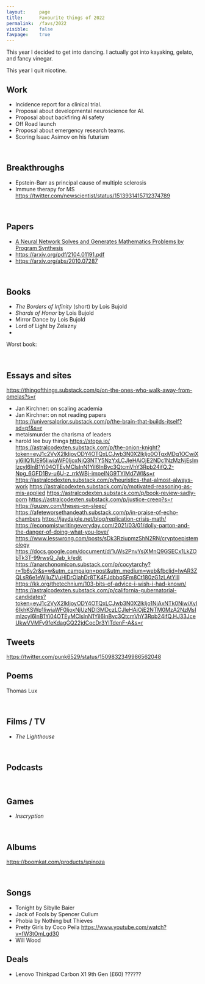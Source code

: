 ```yaml
---
layout:     page
title:      Favourite things of 2022
permalink:  /favs/2022
visible:    false
favpage:	true
---
```


This year I decided to get into dancing. I actually got into kayaking, gelato, and fancy vinegar.

This year I quit nicotine.



## Work

* Incidence report for a clinical trial.
* Proposal about developmental neuroscience for AI.
* Proposal about backfiring AI safety
* Off Road launch 
* Proposal about emergency research teams.
* Scoring Isaac Asimov on his futurism

<br>

## Breakthroughs

* Epstein-Barr as principal cause of multiple sclerosis
* Immune therapy for MS https://twitter.com/newscientist/status/1513931415712374789

<br>

## Papers

* [A Neural Network Solves and Generates Mathematics Problems by Program Synthesis](https://arxiv.org/abs/2112.15594)
* https://arxiv.org/pdf/2104.01191.pdf
* https://arxiv.org/abs/2010.07287


<br>

## Books

* _The Borders of Infinity_ (short) by Lois Bujold
* _Shards of Honor_ by Lois Bujold
* Mirror Dance by Lois Bujold
* Lord of Light by Zelazny
* 


Worst book: 

<br>


## Essays and sites

https://thingofthings.substack.com/p/on-the-ones-who-walk-away-from-omelas?s=r
* Jan Kirchner: on scaling academia
* Jan Kirchner: on not reading papers
https://universalprior.substack.com/p/the-brain-that-builds-itself?sd=pf&s=r
* metaismurder the charisma of leaders
* harold lee buy things
https://stopa.io/
https://astralcodexten.substack.com/p/the-onion-knight?token=eyJ1c2VyX2lkIjoyODY4OTQxLCJwb3N0X2lkIjo0OTgxMDg1OCwiXyI6IlQ1UE95IiwiaWF0IjoxNjQ3NTY5NzYxLCJleHAiOjE2NDc1NzMzNjEsImlzcyI6InB1Yi04OTEyMCIsInN1YiI6InBvc3QtcmVhY3Rpb24ifQ.2-Npg_6GFD1Bv-u6U-z_rrkWBj-impeING9TYlMd7WI&s=r
https://astralcodexten.substack.com/p/heuristics-that-almost-always-work
https://astralcodexten.substack.com/p/motivated-reasoning-as-mis-applied
https://astralcodexten.substack.com/p/book-review-sadly-porn
https://astralcodexten.substack.com/p/justice-creep?s=r
https://guzey.com/theses-on-sleep/
https://afeteworsethandeath.substack.com/p/in-praise-of-echo-chambers
https://jaydaigle.net/blog/replication-crisis-math/
https://economistwritingeveryday.com/2021/03/01/dolly-parton-and-the-danger-of-doing-what-you-love/
https://www.lesswrong.com/posts/sDk3RziupmzShN2RN/cryptoepistemology
https://docs.google.com/document/d/1uWs2PnvYsjXMnQ9GSECx1LkZObTk3T-99rwsQ_Jab_k/edit
https://anarchonomicon.substack.com/p/cocytarchy?r=1b6v2r&s=w&utm_campaign=post&utm_medium=web&fbclid=IwAR3ZQLsR6e1eWjluZVuHlDrOlahDr8TK4FJdbbqSFm8Ct180zG1zLAtYIlI
https://kk.org/thetechnium/103-bits-of-advice-i-wish-i-had-known/
https://astralcodexten.substack.com/p/california-gubernatorial-candidates?token=eyJ1c2VyX2lkIjoyODY4OTQxLCJwb3N0X2lkIjo1NjAxNTk0NiwiXyI6IkhKSWp1IiwiaWF0IjoxNjUzNDI3MDczLCJleHAiOjE2NTM0MzA2NzMsImlzcyI6InB1Yi04OTEyMCIsInN1YiI6InBvc3QtcmVhY3Rpb24ifQ.HJ33JceUkwVVMFy9feKdagGQ22jdCocDr3YlTdenF-A&s=r

## Tweets

https://twitter.com/punk6529/status/1509832349986562048


## Poems

Thomas Lux


<br>

## Films / TV

* _The Lighthouse_


<br>

## Podcasts



<br>

## Games

* _Inscryption_


<br>

## Albums


https://boomkat.com/products/spinoza

<br>

## Songs

* Tonight by Sibylle Baier
* Jack of Fools by Spencer Cullum
* Phobia by Nothing but Thieves
* Pretty Girls by Coco Peila
https://www.youtube.com/watch?v=fW3tOmLgd30
* Will Wood

## Deals

* Lenovo Thinkpad Carbon X1 9th Gen (£60) ?????? 